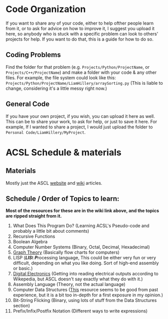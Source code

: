 # Code Organization
If you want to share any of your code, either to help ofther people learn from it, or to ask for  advice on how to improve it, I suggest you upload it here, so anybody who is stuck with a specific problem can look to others' projects for help. If you want to do that, this is a guide for how to do so.
## Coding Problems
Find the folder for that problem (e.g. `Projects/Python/ProjectName`, or `Projects/C++/ProjectName`) and make a folder with your code & any other files. For example, the file system could look like this: `Projects/Python/ProjectName/LiamHillery/arraySorting.py` (This is liable to change, considering it's a little messy right now.)
## General Code
If you have your own project, if you wish, you can upload it here as well. This can be to share your work, to ask for help, or just to save it here. For example, If I wanted to share a project, I would just upload the folder to `Personal Code/LiamHillery/MyProject`.
# ACSL Schedule & materials
## Materials
Mostly just the ASCL [website](https://adventofcode.com) and [wiki](https://www.categories.acsl.org/wiki/index.php?title=Main_Page) articles.
## Schedule / Order of Topics to learn:
**Most of the resources for these are in the wiki link above, and the topics are ripped straight from it.**
1. What Does This Program Do? (Learning ACSL's Pseudo-code and probably a little bit about comments)
2. Recursive Functions
3. Boolean Algebra
4. Computer Number Systems (Binary, Octal, Decimal, Hexadecimal)
5. [Graph Theory](https://en.wikipedia.org/wiki/Graph_theory) (Basically flow charts for computers)
6. LISP (***LIS***t ***P***rocessing language, This could be either very fun or very difficult, depending on what you like doing. Sort of high-end assembly or basic.)
7. [Digital Electronics](https://en.wikipedia.org/wiki/Digital_electronics) (Getting into reading electrical outputs according to Wikepedia, but ASCL doesn't say exactly what they do with it.)
8. Assembly Language (Theory, not the actual language)
9. Computer Data Structures ([This](https://www.geeksforgeeks.org/data-structures/) resource seems to be good from past experience, but it is a bit too in-depth for a first exposure in my opinion.)
10. Bit-String Flicking (Binary, using lots of stuff from the Data Structures section)
11. Prefix/Infix/Postfix Notation (Different ways to write expressions)